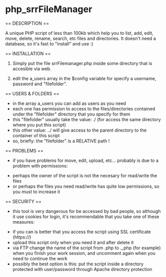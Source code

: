 php_srrFileManager
==================

== DESCRIPTION ==

A unique PHP script of less than 100kb which help you to list, add, edit, move, delete, rename, search, etc files and directories. It doesn't need a database, so it's fast to "install" and use :)


== INSTALLATION ==

1. Simply put the file srrFilemanager.php inside some directory that is accesible via web.

2. edit the a_users array in the $config variable for specify a username, password and "filefolder".


== USERS & FOLDERS ==

- in the array a_users you can add as users as you need
- each one has permission to access to the files/directories contained under the "filefolder" directory that you specify for them
- this "filefolder" usually take the value: ./ (for access the same directory where you put this script)
- this other value: ../  will give access to the parent directory to the container of this script
- so, briefly: the "filefolder" is a RELATIVE path !


== PROBLEMS ==

- if you have problems for move, edit, upload, etc... probably is due to a problem with permissions:

 + perhaps the owner of the script is not the necesary for read/write the files
 + or perhaps the files you need read/write has quite low permissions, so you must to increase it

== SECURITY ==

- this tool is very dangerous for be accessed by bad people, so although it use cookies for login, it's recommendable that you take one of these measures:

 + if you can is better that you access the script using SSL certificate (https://)
 + upload this script only when you need it and after delete it
 + via FTP change the name of the script from .php to ._php (for example) when you finish your work session, and uncomment again when you need to continue the work
 + possibly the best option is this: put the script inside a directory protected with user/password through Apache directory protection